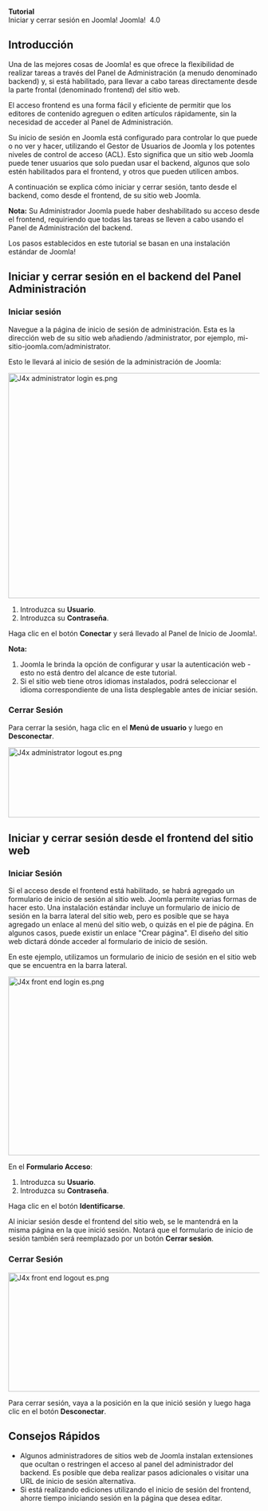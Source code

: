 <!-- Filename: J4.x:Logging_in_to_Joomla / Display title: Iniciar Sesión en Joomla -->

<span id="main-portal-heading">**Tutorial**  
Iniciar y cerrar sesión en Joomla!</span> Joomla!  4.0

## Introducción

Una de las mejores cosas de Joomla! es que ofrece la flexibilidad de
realizar tareas a través del Panel de Administración (a menudo
denominado backend) y, si está habilitado, para llevar a cabo tareas
directamente desde la parte frontal (denominado frontend) del sitio web.

El acceso frontend es una forma fácil y eficiente de permitir que los
editores de contenido agreguen o editen artículos rápidamente, sin la
necesidad de acceder al Panel de Administración.

Su inicio de sesión en Joomla está configurado para controlar lo que
puede o no ver y hacer, utilizando el Gestor de Usuarios de Joomla y los
potentes niveles de control de acceso (ACL). Esto significa que un sitio
web Joomla puede tener usuarios que solo puedan usar el backend, algunos
que solo estén habilitados para el frontend, y otros que pueden utilicen
ambos.

A continuación se explica cómo iniciar y cerrar sesión, tanto desde el
backend, como desde el frontend, de su sitio web Joomla.

**Nota:** Su Administrador Joomla puede haber deshabilitado su acceso
desde el frontend, requiriendo que todas las tareas se lleven a cabo
usando el Panel de Administración del backend.

Los pasos establecidos en este tutorial se basan en una instalación
estándar de Joomla!

## Iniciar y cerrar sesión en el backend del Panel Administración

### Iniciar sesión

Navegue a la página de inicio de sesión de administración. Esta es la
dirección web de su sitio web añadiendo /administrator, por ejemplo,
mi-sitio-joomla.com/administrator.

Esto le llevará al inicio de sesión de la administración de Joomla:

<img
src="https://docs.joomla.org/images/thumb/0/07/J4x_administrator_login_es.png/800px-J4x_administrator_login_es.png"
class="thumbborder" decoding="async"
srcset="https://docs.joomla.org/images/thumb/0/07/J4x_administrator_login_es.png/1200px-J4x_administrator_login_es.png 1.5x, https://docs.joomla.org/images/thumb/0/07/J4x_administrator_login_es.png/1600px-J4x_administrator_login_es.png 2x"
data-file-width="1670" data-file-height="944" width="800" height="452"
alt="J4x administrator login es.png" />

1.  Introduzca su **Usuario**.
2.  Introduzca su **Contraseña**.

Haga clic en el botón **Conectar** y será llevado al Panel de Inicio de
Joomla!.

**Nota:**

1.  Joomla le brinda la opción de configurar y usar la autenticación
    web - esto no está dentro del alcance de este tutorial.
2.  Si el sitio web tiene otros idiomas instalados, podrá seleccionar el
    idioma correspondiente de una lista desplegable antes de iniciar
    sesión.

### Cerrar Sesión

Para cerrar la sesión, haga clic en el **Menú de usuario** y luego en
**Desconectar**.

<img
src="https://docs.joomla.org/images/thumb/0/03/J4x_administrator_logout_es.png/800px-J4x_administrator_logout_es.png"
class="thumbborder" decoding="async"
srcset="https://docs.joomla.org/images/thumb/0/03/J4x_administrator_logout_es.png/1200px-J4x_administrator_logout_es.png 1.5x, https://docs.joomla.org/images/thumb/0/03/J4x_administrator_logout_es.png/1600px-J4x_administrator_logout_es.png 2x"
data-file-width="3308" data-file-height="582" width="800" height="141"
alt="J4x administrator logout es.png" />

## Iniciar y cerrar sesión desde el frontend del sitio web

### Iniciar Sesión

Si el acceso desde el frontend está habilitado, se habrá agregado un
formulario de inicio de sesión al sitio web. Joomla permite varias
formas de hacer esto. Una instalación estándar incluye un formulario de
inicio de sesión en la barra lateral del sitio web, pero es posible que
se haya agregado un enlace al menú del sitio web, o quizás en el pie de
página. En algunos casos, puede existir un enlace "Crear página". El
diseño del sitio web dictará dónde acceder al formulario de inicio de
sesión.

En este ejemplo, utilizamos un formulario de inicio de sesión en el
sitio web que se encuentra en la barra lateral.

<img
src="https://docs.joomla.org/images/thumb/2/27/J4x_front_end_login_es.png/800px-J4x_front_end_login_es.png"
class="thumbborder" decoding="async"
srcset="https://docs.joomla.org/images/thumb/2/27/J4x_front_end_login_es.png/1200px-J4x_front_end_login_es.png 1.5x, https://docs.joomla.org/images/thumb/2/27/J4x_front_end_login_es.png/1600px-J4x_front_end_login_es.png 2x"
data-file-width="3036" data-file-height="1362" width="800" height="359"
alt="J4x front end login es.png" />

  
En el **Formulario Acceso**:

1.  Introduzca su **Usuario**.
2.  Introduzca su **Contraseña**.

Haga clic en el botón **Identificarse**.

Al iniciar sesión desde el frontend del sitio web, se le mantendrá en la
misma página en la que inició sesión. Notará que el formulario de inicio
de sesión también será reemplazado por un botón **Cerrar sesión**.

### Cerrar Sesión

<img
src="https://docs.joomla.org/images/thumb/6/6e/J4x_front_end_logout_es.png/800px-J4x_front_end_logout_es.png"
class="thumbborder" decoding="async"
srcset="https://docs.joomla.org/images/thumb/6/6e/J4x_front_end_logout_es.png/1200px-J4x_front_end_logout_es.png 1.5x, https://docs.joomla.org/images/thumb/6/6e/J4x_front_end_logout_es.png/1600px-J4x_front_end_logout_es.png 2x"
data-file-width="3022" data-file-height="904" width="800" height="239"
alt="J4x front end logout es.png" />

Para cerrar sesión, vaya a la posición en la que inició sesión y luego
haga clic en el botón **Desconectar**.

## Consejos Rápidos

- Algunos administradores de sitios web de Joomla instalan extensiones
  que ocultan o restringen el acceso al panel del administrador del
  backend. Es posible que deba realizar pasos adicionales o visitar una
  URL de inicio de sesión alternativa.
- Si está realizando ediciones utilizando el inicio de sesión del
  frontend, ahorre tiempo iniciando sesión en la página que desea
  editar.
